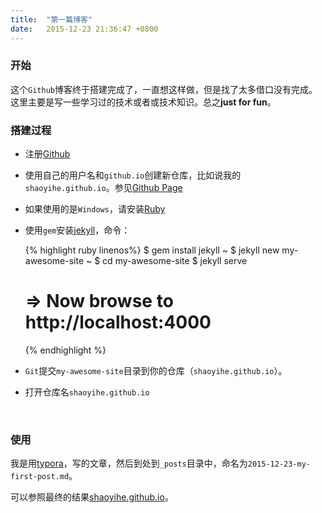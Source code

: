 ```yaml
---
title:  "第一篇博客"
date:   2015-12-23 21:36:47 +0800
---
```

### 开始

这个`Github`博客终于搭建完成了，一直想这样做，但是找了太多借口没有完成。这里主要是写一些学习过的技术或者或技术知识。总之**just for fun**。



### 搭建过程

- 注册[Github](https://github.com/)


- 使用自己的用户名和`github.io`创建新仓库，比如说我的`shaoyihe.github.io`。参见[Github Page](https://pages.github.com/)
  
- 如果使用的是`Windows`，请安装[Ruby](http://rubyinstaller.org/)
  
- 使用`gem`安装[jekyll](http://jekyllrb.com/)，命令：
  
  {% highlight ruby linenos%}
   $ gem install jekyll
  ~ $ jekyll new my-awesome-site
  ~ $ cd my-awesome-site
  $ jekyll serve
  # => Now browse to http://localhost:4000
  {% endhighlight %}
  
- `Git`提交`my-awesome-site`目录到你的仓库（`shaoyihe.github.io`）。
  
- 打开仓库名`shaoyihe.github.io`
  
  ​
  
### 使用

我是用[typora](http://www.typora.io/)，写的文章，然后到处到`_posts`目录中，命名为`2015-12-23-my-first-post.md`。

可以参照最终的结果[shaoyihe.github.io](https://github.com/shaoyihe/shaoyihe.github.io)。
